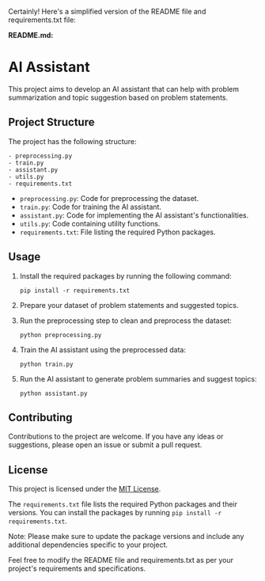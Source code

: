 Certainly! Here's a simplified version of the README file and requirements.txt file:

**README.md:**

# AI Assistant

This project aims to develop an AI assistant that can help with problem summarization and topic suggestion based on problem statements.

## Project Structure

The project has the following structure:

```
- preprocessing.py
- train.py
- assistant.py
- utils.py
- requirements.txt
```

- `preprocessing.py`: Code for preprocessing the dataset.
- `train.py`: Code for training the AI assistant.
- `assistant.py`: Code for implementing the AI assistant's functionalities.
- `utils.py`: Code containing utility functions.
- `requirements.txt`: File listing the required Python packages.

## Usage

1. Install the required packages by running the following command:
   ```
   pip install -r requirements.txt
   ```

2. Prepare your dataset of problem statements and suggested topics.

3. Run the preprocessing step to clean and preprocess the dataset:
   ```
   python preprocessing.py
   ```

4. Train the AI assistant using the preprocessed data:
   ```
   python train.py
   ```

5. Run the AI assistant to generate problem summaries and suggest topics:
   ```
   python assistant.py
   ```

## Contributing

Contributions to the project are welcome. If you have any ideas or suggestions, please open an issue or submit a pull request.

## License

This project is licensed under the [MIT License](LICENSE).

The `requirements.txt` file lists the required Python packages and their versions. You can install the packages by running `pip install -r requirements.txt`.

Note: Please make sure to update the package versions and include any additional dependencies specific to your project.

Feel free to modify the README file and requirements.txt as per your project's requirements and specifications.